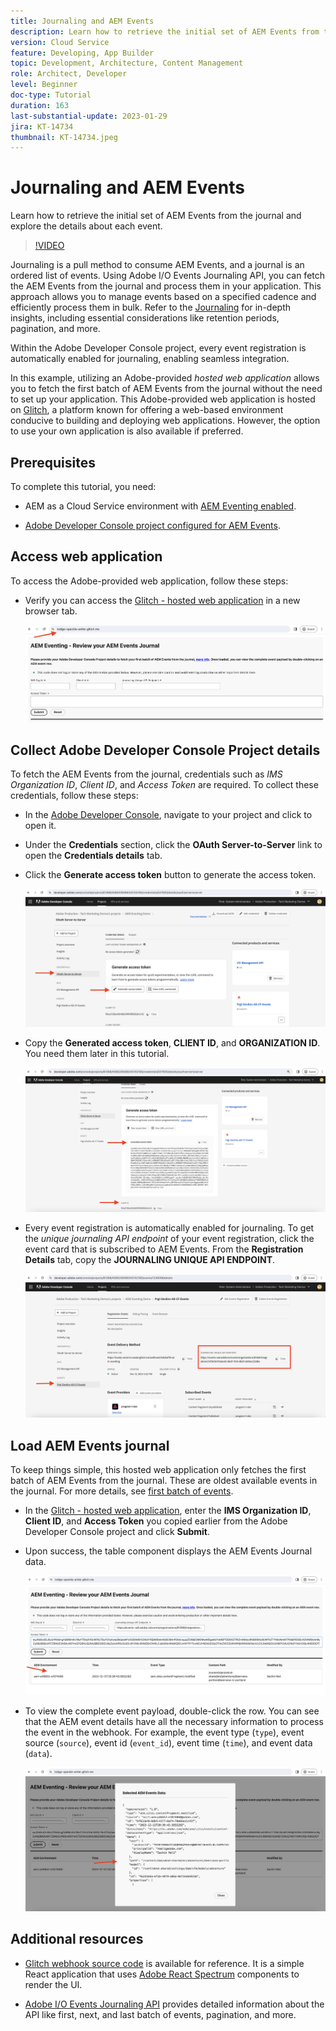 ```yaml
---
title: Journaling and AEM Events
description: Learn how to retrieve the initial set of AEM Events from the journal and explore the details about each event.
version: Cloud Service
feature: Developing, App Builder
topic: Development, Architecture, Content Management
role: Architect, Developer
level: Beginner
doc-type: Tutorial
duration: 163
last-substantial-update: 2023-01-29
jira: KT-14734
thumbnail: KT-14734.jpeg
---
```


# Journaling and AEM Events

Learn how to retrieve the initial set of AEM Events from the journal and explore the details about each event.

>[!VIDEO](https://video.tv.adobe.com/v/3427052?quality=12&learn=on)

Journaling is a pull method to consume AEM Events, and a journal is an ordered list of events. Using Adobe I/O Events Journaling API, you can fetch the AEM Events from the journal and process them in your application. This approach allows you to manage events based on a specified cadence and efficiently process them in bulk. Refer to the [Journaling](https://developer.adobe.com/events/docs/guides/journaling_intro/) for in-depth insights, including essential considerations like retention periods, pagination, and more.

Within the Adobe Developer Console project, every event registration is automatically enabled for journaling, enabling seamless integration.

In this example, utilizing an Adobe-provided _hosted web application_ allows you to fetch the first batch of AEM Events from the journal without the need to set up your application. This Adobe-provided web application is hosted on [Glitch](https://glitch.com/), a platform known for offering a web-based environment conducive to building and deploying web applications. However, the option to use your own application is also available if preferred.

## Prerequisites

To complete this tutorial, you need:

- AEM as a Cloud Service environment with [AEM Eventing enabled](https://developer.adobe.com/experience-cloud/experience-manager-apis/guides/events/#enable-aem-events-on-your-aem-cloud-service-environment).

- [Adobe Developer Console project configured for AEM Events](https://developer.adobe.com/experience-cloud/experience-manager-apis/guides/events/#how-to-subscribe-to-aem-events-in-the-adobe-developer-console).

## Access web application

To access the Adobe-provided web application, follow these steps:

- Verify you can access the [Glitch - hosted web application](https://indigo-speckle-antler.glitch.me/) in a new browser tab.

    ![Glitch - hosted web application](../assets/examples/journaling/glitch-hosted-web-application.png)

## Collect Adobe Developer Console Project details

To fetch the AEM Events from the journal, credentials such as _IMS Organization ID_, _Client ID_, and _Access Token_ are required. To collect these credentials, follow these steps:

- In the [Adobe Developer Console](https://developer.adobe.com), navigate to your project and click to open it.

- Under the **Credentials** section, click the **OAuth Server-to-Server** link to open the **Credentials details** tab.

- Click the **Generate access token** button to generate the access token.

    ![Adobe Developer Console Project Generate Access Token](../assets/examples/journaling/adobe-developer-console-project-generate-access-token.png)

- Copy the **Generated access token**, **CLIENT ID**, and **ORGANIZATION ID**. You need them later in this tutorial.

    ![Adobe Developer Console Project Copy Credentials](../assets/examples/journaling/adobe-developer-console-project-copy-credentials.png)

- Every event registration is automatically enabled for journaling. To get the _unique journaling API endpoint_ of your event registration, click the event card that is subscribed to AEM Events. From the **Registration Details** tab, copy the **JOURNALING UNIQUE API ENDPOINT**.  

    ![Adobe Developer Console Project Events Card](../assets/examples/journaling/adobe-developer-console-project-events-card.png)

## Load AEM Events journal

To keep things simple, this hosted web application only fetches the first batch of AEM Events from the journal. These are oldest available events in the journal. For more details, see [first batch of events](https://developer.adobe.com/events/docs/guides/api/journaling_api/#fetching-your-first-batch-of-events-from-the-journal).

- In the [Glitch - hosted web application](https://indigo-speckle-antler.glitch.me/), enter the **IMS Organization ID**, **Client ID**, and **Access Token** you copied earlier from the Adobe Developer Console project and click **Submit**.

- Upon success, the table component displays the AEM Events Journal data.

    ![AEM Events Journal Data](../assets/examples/journaling/load-journal.png)

- To view the complete event payload, double-click the row. You can see that the AEM event details have all the necessary information to process the event in the webhook. For example, the event type (`type`), event source (`source`), event id (`event_id`), event time (`time`), and event data (`data`).

    ![Complete AEM Event Payload](../assets/examples/journaling/complete-journal-data.png)

## Additional resources

- [Glitch webhook source code](https://glitch.com/edit/#!/indigo-speckle-antler) is available for reference. It is a simple React application that uses [Adobe React Spectrum](https://react-spectrum.adobe.com/react-spectrum/index.html) components to render the UI.

- [Adobe I/O Events Journaling API](https://developer.adobe.com/events/docs/guides/api/journaling_api/) provides detailed information about the API like first, next, and last batch of events, pagination, and more. 
